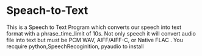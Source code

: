 # Speach-to-Text
This is a Speech to Text Program which converts our speech into text format with a phrase_time_limit of 10s.
Not only speech it will convert audio file into text but must be PCM WAV, AIFF/AIFF-C, or Native FLAC .
You recquire python,SpeechRecoginition, pyaudio to install
